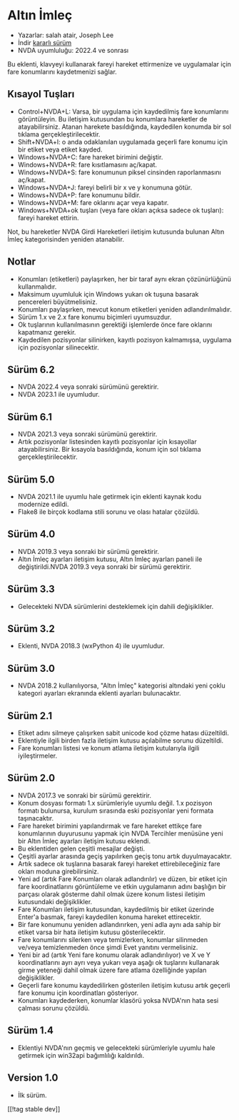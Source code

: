 # Altın İmleç #

* Yazarlar: salah atair, Joseph Lee
* İndir [kararlı sürüm][1]
* NVDA uyumluluğu: 2022.4 ve sonrası

Bu eklenti, klavyeyi kullanarak fareyi hareket ettirmenize ve uygulamalar
için fare konumlarını kaydetmenizi sağlar.

## Kısayol Tuşları

* Control+NVDA+L: Varsa, bir uygulama için kaydedilmiş fare konumlarını
  görüntüleyin. Bu iletişim kutusundan bu konumlara hareketler de
  atayabilirsiniz. Atanan harekete basıldığında, kaydedilen konumda bir sol
  tıklama gerçekleştirilecektir.
* Shift+NVDA+l: o anda odaklanılan uygulamada geçerli fare konumu için bir
  etiket veya etiket kayded.
* Windows+NVDA+C: fare hareket birimini değiştir.
* Windows+NVDA+R: fare kısıtlamasını aç/kapat.
* Windows+NVDA+S: fare konumunun piksel cinsinden raporlanmasını aç/kapat.
* Windows+NVDA+J: fareyi belirli bir x ve y konumuna götür.
* Windows+NVDA+P: fare konumunu bildir.
* Windows+NVDA+M: fare oklarını açar veya kapatır.
* Windows+NVDA+ok tuşları (veya fare okları açıksa sadece ok tuşları):
  fareyi hareket ettirin.

Not, bu hareketler NVDA Girdi Hareketleri iletişim  kutusunda bulunan Altın
İmleç kategorisinden yeniden atanabilir.

## Notlar

* Konumları (etiketleri) paylaşırken, her bir taraf aynı ekran çözünürlüğünü
  kullanmalıdır.
* Maksimum uyumluluk için Windows yukarı ok tuşuna basarak pencereleri
  büyütmelisiniz.
* Konumları paylaşırken, mevcut konum etiketleri yeniden adlandırılmalıdır.
* Sürüm 1.x ve 2.x fare konumu biçimleri uyumsuzdur.
* Ok tuşlarının kullanılmasının gerektiği işlemlerde önce fare oklarını
  kapatmanız gerekir.
* Kaydedilen pozisyonlar silinirken, kayıtlı pozisyon kalmamışsa, uygulama
  için pozisyonlar silinecektir.

## Sürüm 6.2

* NVDA 2022.4 veya sonraki sürümünü gerektirir.
* NVDA 2023.1 ile uyumludur.

## Sürüm 6.1

* NVDA 2021.3 veya sonraki sürümünü gerektirir.
* Artık pozisyonlar listesinden kayıtlı pozisyonlar için kısayollar
  atayabilirsiniz. Bir kısayola basıldığında, konum için sol tıklama
  gerçekleştirilecektir.

## Sürüm 5.0

* NVDA 2021.1 ile uyumlu hale getirmek için eklenti kaynak kodu modernize
  edildi.
* Flake8 ile birçok kodlama stili sorunu ve olası hatalar çözüldü.

## Sürüm 4.0

* NVDA 2019.3 veya sonraki bir sürümü gerektirir.
* Altın İmleç ayarları iletişim kutusu, Altın İmleç ayarları paneli ile
  değiştirildi.NVDA 2019.3 veya sonraki bir sürümü gerektirir.

## Sürüm 3.3

* Gelecekteki NVDA sürümlerini desteklemek için dahili değişiklikler.

## Sürüm 3.2

* Eklenti, NVDA 2018.3 (wxPython 4) ile uyumludur.

## Sürüm 3.0

* NVDA 2018.2 kullanılıyorsa, "Altın İmleç" kategorisi altındaki yeni çoklu
  kategori ayarları ekranında eklenti ayarları bulunacaktır.

## Sürüm 2.1

* Etiket adını silmeye çalışırken sabit unicode kod çözme hatası düzeltildi.
* Eklentiyle ilgili birden fazla iletişim kutusu açılabilme sorunu
  düzeltildi.
* Fare konumları listesi ve konum atlama iletişim kutularıyla ilgili
  iyileştirmeler.

## Sürüm 2.0

* NVDA 2017.3 ve sonraki bir sürümü gerektirir.
* Konum dosyası formatı 1.x sürümleriyle uyumlu değil. 1.x pozisyon formatı
  bulunursa, kurulum sırasında eski pozisyonlar yeni formata taşınacaktır.
* Fare hareket birimini yapılandırmak ve fare hareket ettikçe fare
  konumlarının duyurusunu yapmak için NVDA Tercihler menüsüne yeni bir Altın
  İmleç ayarları iletişim kutusu eklendi.
* Bu eklentiden gelen çeşitli mesajlar değişti.
* Çeşitli ayarlar arasında geçiş yapılırken geçiş tonu artık
  duyulmayacaktır.
* Artık sadece ok tuşlarına basarak fareyi hareket ettirebileceğiniz fare
  okları moduna girebilirsiniz.
* Yeni ad (artık Fare Konumları olarak adlandırılır) ve düzen, bir etiket
  için fare koordinatlarını görüntüleme ve etkin uygulamanın adını başlığın
  bir parçası olarak gösterme dahil olmak üzere konum listesi iletişim
  kutusundaki değişiklikler.
* Fare Konumları iletişim kutusundan, kaydedilmiş bir etiket üzerinde
  Enter'a basmak, fareyi kaydedilen konuma hareket ettirecektir.
* Bir fare konumunu yeniden adlandırırken, yeni adla aynı ada sahip bir
  etiket varsa bir hata iletişim kutusu gösterilecektir.
* Fare konumlarını silerken veya temizlerken, konumlar silinmeden ve/veya
  temizlenmeden önce şimdi Evet yanıtını vermelisiniz.
* Yeni bir ad (artık Yeni fare konumu olarak adlandırılıyor) ve X ve Y
  koordinatlarını ayrı ayrı veya yukarı veya aşağı ok tuşlarını kullanarak
  girme yeteneği dahil olmak üzere fare atlama özelliğinde yapılan
  değişiklikler.
* Geçerli fare konumu kaydedilirken gösterilen iletişim kutusu artık geçerli
  fare konumu için koordinatları gösteriyor.
* Konumları kaydederken, konumlar klasörü yoksa NVDA'nın hata sesi çalması
  sorunu çözüldü.

## Sürüm 1.4

* Eklentiyi NVDA'nın geçmiş ve gelecekteki sürümleriyle uyumlu hale getirmek
  için win32api bağımlılığı kaldırıldı.

## Version 1.0

* İlk sürüm.

[[!tag stable dev]]

[1]: https://www.nvaccess.org/addonStore/legacy?file=goldenCursor
